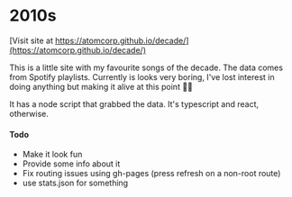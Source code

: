 # 2010s

[Visit site at https://atomcorp.github.io/decade/](https://atomcorp.github.io/decade/)

This is a little site with my favourite songs of the decade. The data comes from Spotify playlists. Currently is looks very boring, I've lost interest in doing anything but making it alive at this point 🤷‍♂️

It has a node script that grabbed the data. It's typescript and react, otherwise.

#### Todo

- Make it look fun
- Provide some info about it
- Fix routing issues using gh-pages (press refresh on a non-root route)
- use stats.json for something

